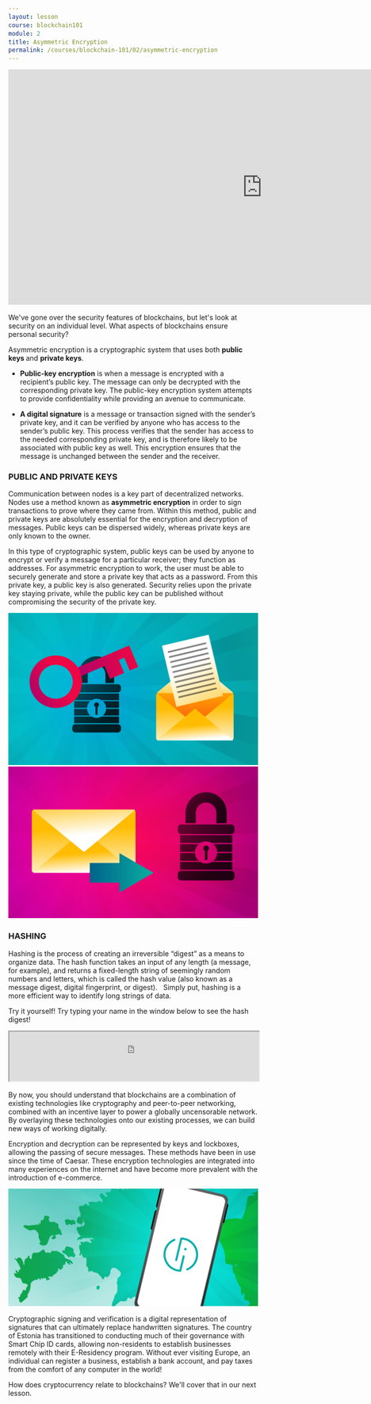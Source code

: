 ```yaml
---
layout: lesson
course: blockchain101
module: 2
title: Asymmetric Encryption
permalink: /courses/blockchain-101/02/asymmetric-encryption
---
```



<iframe src="https://www.youtube.com/embed/2f-IrPdTOwk?rel=0" width="1024" height="475" frameborder="0" allowfullscreen="allowfullscreen"></iframe>

<span class="openingParagraph">We've gone over the security features of blockchains, but let's look at security on an individual level. What aspects of blockchains ensure personal security?
</span>

<span style="font-weight: 400;">Asymmetric encryption is a cryptographic system that uses both </span><b>public keys </b><span style="font-weight: 400;">and </span><b>private keys</b><span style="font-weight: 400;">.</span>
<ul>
 	<li style="font-weight: 400;"><b>Public-key encryption</b><span style="font-weight: 400;"> is when a message is encrypted with a recipient’s public key. The message can only be decrypted with the corresponding private key. The public-key encryption system attempts to provide confidentiality while providing an avenue to communicate.</span></li>
</ul>
<ul>
 	<li style="font-weight: 400;"><b>A digital signature</b><span style="font-weight: 400;"> is a message or transaction signed with the sender’s private key, and it can be verified by anyone who has access to the sender’s public key. This process verifies that the sender has access to the needed corresponding private key, and is therefore likely to be associated with public key as well. This encryption ensures that the message is unchanged between the sender and the receiver.</span></li>
</ul>

<h3><b>PUBLIC AND PRIVATE KEYS</b></h3>

<span style="font-weight: 400;">Communication between nodes is a key part of decentralized networks. Nodes use a method known as </span><b>asymmetric encryption</b><span style="font-weight: 400;"> in order to sign transactions to prove where they came from. Within this method, public and private keys are absolutely essential for the encryption and decryption of messages. Public keys can be dispersed widely, whereas private keys are only known to the owner.</span>

<span style="font-weight: 400;">In this type of cryptographic system, public keys can be used by anyone to encrypt or verify a message for a particular receiver; they function as addresses. </span><span style="font-weight: 400;">For asymmetric encryption to work, the user must be able to securely generate and store a private key that acts as a password. From this private key, a public key is also generated. Security relies upon the private key staying private, while the public key can be published without compromising the security of the private key. </span>

<img src="/assets/img/courses/blockchain-101/PrivateKey-01-1.png" />

<img src="/assets/img/courses/blockchain-101/PublicKey-01-1.png" />

<h3><b>HASHING</b></h3>

<span style="font-weight: 400;">Hashing is the process of creating an irreversible “digest” as a means to organize data. The hash function takes an input of any length (a message, for example), and returns a fixed-length string of seemingly random numbers and letters, which is called the hash value (also known as a message digest, digital fingerprint, or digest). </span><span style="font-weight: 400;">  Simply put, hashing is a more efficient way to identify long strings of data.</span>


<span>Try it yourself! Try typing your name in the window below to see the hash digest!</span>
<iframe src="https://fluffy-umbrella.theblockchaininstitute.org" width="100%" height="100px"></iframe>

<span style="font-weight: 400;">By now, you should understand that blockchains are a combination of existing technologies like cryptography and peer-to-peer networking, combined with an incentive layer to power a globally uncensorable network. By overlaying these technologies onto our existing processes, we can build new ways of working digitally.</span>

<span style="font-weight: 400;">Encryption and decryption can be represented by keys and lockboxes, allowing the passing of secure messages. These methods have been in use since the time of Caesar. These encryption technologies are integrated into many experiences on the internet and have become more prevalent with the introduction of e-commerce.</span>

<img src="/assets/img/courses/blockchain-101/EstoniaID-01.png" />

<span style="font-weight: 400;">Cryptographic signing and verification is a digital representation of signatures that can ultimately replace handwritten signatures. The country of Estonia has transitioned to conducting much of their governance with Smart Chip ID cards, allowing non-residents to establish businesses remotely with their E-Residency program. Without ever visiting Europe, an individual can register a business, establish a bank account, and pay taxes from the comfort of any computer in the world!</span>

How does cryptocurrency relate to blockchains? We'll cover that in our next lesson.


